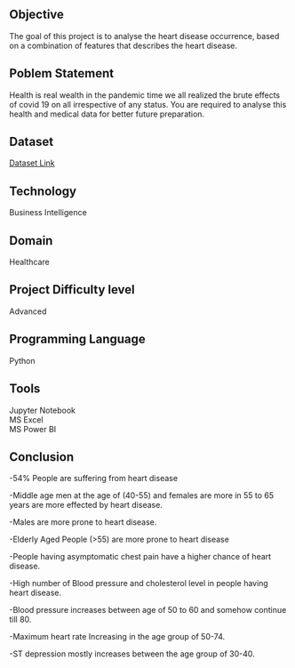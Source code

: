 ## Objective  
The goal of this project is to analyse the heart disease occurrence, based on a combination of features that describes the heart disease.

## Poblem Statement 

Health is real wealth in the pandemic time we all realized the brute effects of covid 19 on all irrespective of any status. You are required to analyse this health and medical data for better future preparation.

## Dataset 

[Dataset Link](https://drive.google.com/drive/folders/165Pjmfb9W9PGy0rZjHEA22LW0Lt3YQ8)

## Technology 

Business Intelligence

## Domain 

Healthcare

## Project Difficulty level 

Advanced

## Programming Language 

Python

## Tools 

Jupyter Notebook  
MS Excel  
MS Power BI

## Conclusion 

-54% People are suffering from heart disease
  
-Middle age men  at the age of (40-55) and females are more in 55 to 65 years are more effected by heart disease.
                   
-Males are more prone to heart disease.

-Elderly Aged People (>55) are more prone to heart disease

-People having asymptomatic chest pain  have a higher chance of heart disease.

-High number of Blood pressure and cholesterol level in people having heart disease.

-Blood pressure increases between age of 50 to 60 and somehow continue till 80.

-Maximum heart rate Increasing in the age group of 50-74.

-ST depression mostly increases between the age group of 30-40.
